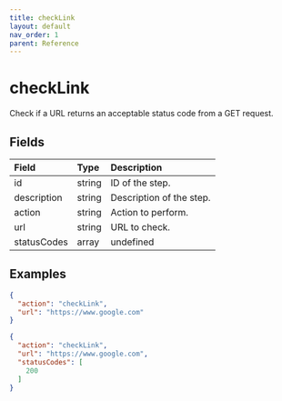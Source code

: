 ```yaml
---
title: checkLink
layout: default
nav_order: 1
parent: Reference
---
```


# checkLink

Check if a URL returns an acceptable status code from a GET request.

## Fields

Field | Type | Description
:-- | :-- | :--
id | string | ID of the step.
description | string | Description of the step.
action | string | Action to perform.
url | string | URL to check.
statusCodes | array | undefined

## Examples

```json
{
  "action": "checkLink",
  "url": "https://www.google.com"
}
```

```json
{
  "action": "checkLink",
  "url": "https://www.google.com",
  "statusCodes": [
    200
  ]
}
```
